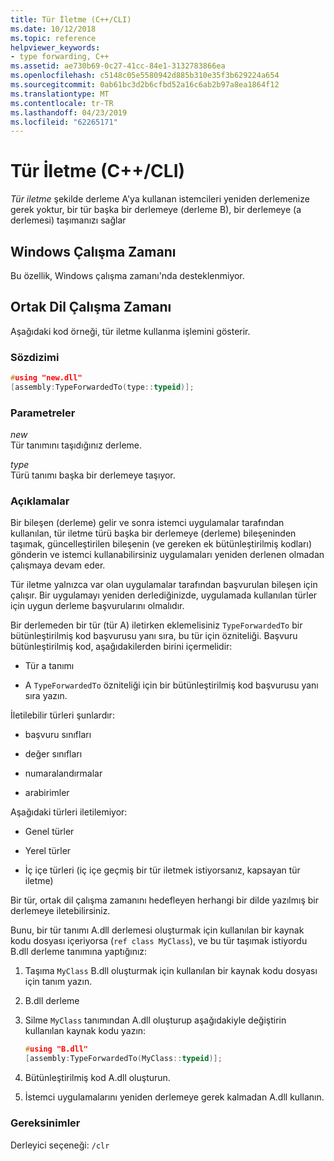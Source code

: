 ```yaml
---
title: Tür İletme (C++/CLI)
ms.date: 10/12/2018
ms.topic: reference
helpviewer_keywords:
- type forwarding, C++
ms.assetid: ae730b69-0c27-41cc-84e1-3132783866ea
ms.openlocfilehash: c5148c05e5580942d885b310e35f3b629224a654
ms.sourcegitcommit: 0ab61bc3d2b6cfbd52a16c6ab2b97a8ea1864f12
ms.translationtype: MT
ms.contentlocale: tr-TR
ms.lasthandoff: 04/23/2019
ms.locfileid: "62265171"
---
```

# <a name="type-forwarding-ccli"></a>Tür İletme (C++/CLI)

*Tür iletme* şekilde derleme A'ya kullanan istemcileri yeniden derlemenize gerek yoktur, bir tür başka bir derlemeye (derleme B), bir derlemeye (a derlemesi) taşımanızı sağlar

## <a name="windows-runtime"></a>Windows Çalışma Zamanı

Bu özellik, Windows çalışma zamanı'nda desteklenmiyor.

## <a name="common-language-runtime"></a>Ortak Dil Çalışma Zamanı

Aşağıdaki kod örneği, tür iletme kullanma işlemini gösterir.

### <a name="syntax"></a>Sözdizimi

```cpp
#using "new.dll"
[assembly:TypeForwardedTo(type::typeid)];
```

### <a name="parameters"></a>Parametreler

*new*<br/>
Tür tanımını taşıdığınız derleme.

*type*<br/>
Türü tanımı başka bir derlemeye taşıyor.

### <a name="remarks"></a>Açıklamalar

Bir bileşen (derleme) gelir ve sonra istemci uygulamalar tarafından kullanılan, tür iletme türü başka bir derlemeye (derleme) bileşeninden taşımak, güncelleştirilen bileşenin (ve gereken ek bütünleştirilmiş kodları) gönderin ve istemci kullanabilirsiniz uygulamaları yeniden derlenen olmadan çalışmaya devam eder.

Tür iletme yalnızca var olan uygulamalar tarafından başvurulan bileşen için çalışır. Bir uygulamayı yeniden derlediğinizde, uygulamada kullanılan türler için uygun derleme başvurularını olmalıdır.

Bir derlemeden bir tür (tür A) iletirken eklemelisiniz `TypeForwardedTo` bir bütünleştirilmiş kod başvurusu yanı sıra, bu tür için özniteliği. Başvuru bütünleştirilmiş kod, aşağıdakilerden birini içermelidir:

- Tür a tanımı

- A `TypeForwardedTo` özniteliği için bir bütünleştirilmiş kod başvurusu yanı sıra yazın.

İletilebilir türleri şunlardır:

- başvuru sınıfları

- değer sınıfları

- numaralandırmalar

- arabirimler

Aşağıdaki türleri iletilemiyor:

- Genel türler

- Yerel türler

- İç içe türleri (iç içe geçmiş bir tür iletmek istiyorsanız, kapsayan tür iletme)

Bir tür, ortak dil çalışma zamanını hedefleyen herhangi bir dilde yazılmış bir derlemeye iletebilirsiniz.

Bunu, bir tür tanımı A.dll derlemesi oluşturmak için kullanılan bir kaynak kodu dosyası içeriyorsa (`ref class MyClass`), ve bu tür taşımak istiyordu B.dll derleme tanımına yaptığınız:

1. Taşıma `MyClass` B.dll oluşturmak için kullanılan bir kaynak kodu dosyası için tanım yazın.

2. B.dll derleme

3. Silme `MyClass` tanımından A.dll oluşturup aşağıdakiyle değiştirin kullanılan kaynak kodu yazın:

    ```cpp
    #using "B.dll"
    [assembly:TypeForwardedTo(MyClass::typeid)];
    ```

4. Bütünleştirilmiş kod A.dll oluşturun.

5. İstemci uygulamalarını yeniden derlemeye gerek kalmadan A.dll kullanın.

### <a name="requirements"></a>Gereksinimler

Derleyici seçeneği: `/clr`